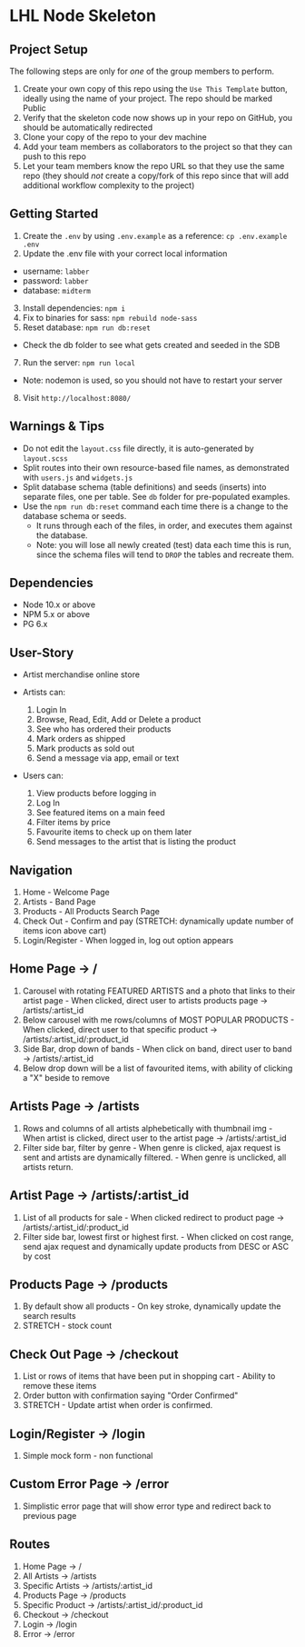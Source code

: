 LHL Node Skeleton
=========

## Project Setup

The following steps are only for _one_ of the group members to perform.

1. Create your own copy of this repo using the `Use This Template` button, ideally using the name of your project. The repo should be marked Public
2. Verify that the skeleton code now shows up in your repo on GitHub, you should be automatically redirected
3. Clone your copy of the repo to your dev machine
4. Add your team members as collaborators to the project so that they can push to this repo
5. Let your team members know the repo URL so that they use the same repo (they should _not_ create a copy/fork of this repo since that will add additional workflow complexity to the project)


## Getting Started

1. Create the `.env` by using `.env.example` as a reference: `cp .env.example .env`
2. Update the .env file with your correct local information 
  - username: `labber` 
  - password: `labber` 
  - database: `midterm`
3. Install dependencies: `npm i`
4. Fix to binaries for sass: `npm rebuild node-sass`
5. Reset database: `npm run db:reset`
  - Check the db folder to see what gets created and seeded in the SDB
7. Run the server: `npm run local`
  - Note: nodemon is used, so you should not have to restart your server
8. Visit `http://localhost:8080/`

## Warnings & Tips

- Do not edit the `layout.css` file directly, it is auto-generated by `layout.scss`
- Split routes into their own resource-based file names, as demonstrated with `users.js` and `widgets.js`
- Split database schema (table definitions) and seeds (inserts) into separate files, one per table. See `db` folder for pre-populated examples. 
- Use the `npm run db:reset` command each time there is a change to the database schema or seeds. 
  - It runs through each of the files, in order, and executes them against the database. 
  - Note: you will lose all newly created (test) data each time this is run, since the schema files will tend to `DROP` the tables and recreate them.

## Dependencies

- Node 10.x or above
- NPM 5.x or above
- PG 6.x

## User-Story
- Artist merchandise online store

- Artists can:
  1. Login In
  2. Browse, Read, Edit, Add or Delete a product
  3. See who has ordered their products
  4. Mark orders as shipped
  5. Mark products as sold out 
  6. Send a message via app, email or text

- Users can: 
  1. View products before logging in
  2. Log In
  3. See featured items on a main feed
  4. Filter items by price
  5. Favourite items to check up on them later
  6. Send messages to the artist that is listing the product

## Navigation 
  1. Home - Welcome Page
  2. Artists - Band Page
  3. Products - All Products Search Page
  4. Check Out - Confirm and pay (STRETCH: dynamically update number of items icon above cart)
  5. Login/Register
    - When logged in, log out option appears

## Home Page -> /
  1. Carousel with rotating FEATURED ARTISTS and a photo that links to their artist page
    - When clicked, direct user to artists products page -> /artists/:artist_id
  2. Below carousel with me rows/columns of MOST POPULAR PRODUCTS
    - When clicked, direct user to that specific product -> /artists/:artist_id/:product_id
  3. Side Bar, drop down of bands
    - When click on band, direct user to band -> /artists/:artist_id
  4. Below drop down will be a list of favourited items, with ability of clicking a "X" beside to remove

## Artists Page -> /artists
  1. Rows and columns of all artists alphebetically with thumbnail img
    - When artist is clicked, direct user to the artist page -> /artists/:artist_id
  2. Filter side bar, filter by genre
    - When genre is clicked, ajax request is sent and artists are dynamically filtered.
    - When genre is unclicked, all artists return. 

## Artist Page -> /artists/:artist_id
  1. List of all products for sale
    - When clicked redirect to product page -> /artists/:artist_id/:product_id
  2. Filter side bar, lowest first or highest first. 
    - When clicked on cost range, send ajax request and dynamically update products from DESC or ASC by cost

## Products Page -> /products
  1. By default show all products 
    - On key stroke, dynamically update the search results
  2. STRETCH - stock count

## Check Out Page -> /checkout
  1. List or rows of items that have been put in shopping cart
    - Ability to remove these items
  2. Order button with confirmation saying "Order Confirmed"
  3. STRETCH - Update artist when order is confirmed. 

## Login/Register -> /login
  1. Simple mock form - non functional

## Custom Error Page -> /error
  1. Simplistic error page that will show error type and redirect back to previous page




## Routes
  1. Home Page ->           /
  2. All Artists ->         /artists
  3. Specific Artists ->    /artists/:artist_id
  4. Products Page ->       /products
  5. Specific Product ->    /artists/:artist_id/:product_id
  6. Checkout ->            /checkout
  7. Login ->               /login
  8. Error ->               /error
